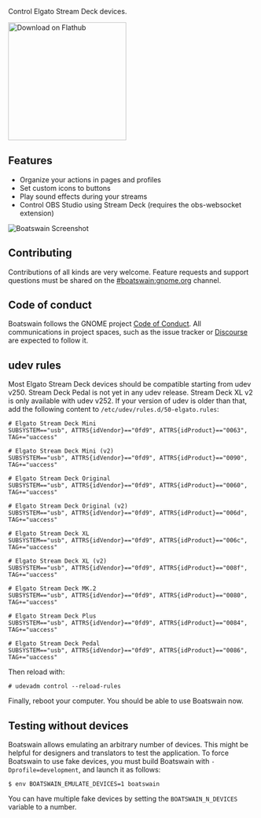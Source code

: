 Control Elgato Stream Deck devices.

[<img width='240' alt='Download on Flathub' src='https://flathub.org/assets/badges/flathub-badge-en.png' />](https://flathub.org/apps/details/com.feaneron.Boatswain)

## Features

 * Organize your actions in pages and profiles
 * Set custom icons to buttons
 * Play sound effects during your streams
 * Control OBS Studio using Stream Deck (requires the obs-websocket extension)

![Boatswain Screenshot](https://gitlab.gnome.org/World/boatswain/-/raw/main/data/screenshots/stream-deck-original.png)

## Contributing

Contributions of all kinds are very welcome. Feature requests and support
questions must be shared on the [#boatswain:gnome.org](https://matrix.to/#/#boatswain:gnome.org)
channel.

## Code of conduct

Boatswain follows the GNOME project [Code of Conduct](./code-of-conduct.md). All
communications in project spaces, such as the issue tracker or
[Discourse](https://discourse.gnome.org) are expected to follow it.

## udev rules

Most Elgato Stream Deck devices should be compatible starting from udev v250. 
Stream Deck Pedal is not yet in any udev release. Stream Deck XL v2 is only
available with udev v252. If your version of udev is older than that, add the
following content to `/etc/udev/rules.d/50-elgato.rules`:

```
# Elgato Stream Deck Mini
SUBSYSTEM=="usb", ATTRS{idVendor}=="0fd9", ATTRS{idProduct}=="0063", TAG+="uaccess"

# Elgato Stream Deck Mini (v2)
SUBSYSTEM=="usb", ATTRS{idVendor}=="0fd9", ATTRS{idProduct}=="0090", TAG+="uaccess"

# Elgato Stream Deck Original
SUBSYSTEM=="usb", ATTRS{idVendor}=="0fd9", ATTRS{idProduct}=="0060", TAG+="uaccess"

# Elgato Stream Deck Original (v2)
SUBSYSTEM=="usb", ATTRS{idVendor}=="0fd9", ATTRS{idProduct}=="006d", TAG+="uaccess"

# Elgato Stream Deck XL
SUBSYSTEM=="usb", ATTRS{idVendor}=="0fd9", ATTRS{idProduct}=="006c", TAG+="uaccess"

# Elgato Stream Deck XL (v2)
SUBSYSTEM=="usb", ATTRS{idVendor}=="0fd9", ATTRS{idProduct}=="008f", TAG+="uaccess"

# Elgato Stream Deck MK.2
SUBSYSTEM=="usb", ATTRS{idVendor}=="0fd9", ATTRS{idProduct}=="0080", TAG+="uaccess"

# Elgato Stream Deck Plus
SUBSYSTEM=="usb", ATTRS{idVendor}=="0fd9", ATTRS{idProduct}=="0084", TAG+="uaccess"

# Elgato Stream Deck Pedal
SUBSYSTEM=="usb", ATTRS{idVendor}=="0fd9", ATTRS{idProduct}=="0086", TAG+="uaccess"
```

Then reload with:

```
# udevadm control --reload-rules
```

Finally, reboot your computer. You should be able to use Boatswain now.


## Testing without devices

Boatswain allows emulating an arbitrary number of devices. This might be helpful
for designers and translators to test the application. To force Boatswain to use
fake devices, you must build Boatswain with `-Dprofile=development`, and launch
it as follows:

```
$ env BOATSWAIN_EMULATE_DEVICES=1 boatswain
```

You can have multiple fake devices by setting the `BOATSWAIN_N_DEVICES` variable
to a number.
